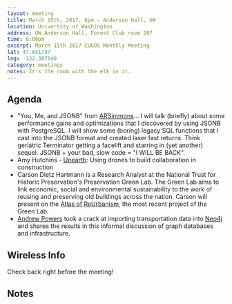 ```yaml
---
layout: meeting
title: March 15th, 2017, 6pm - Anderson Hall, UW
location: University of Washington
address: UW Anderson Hall, Forest Club room 207
time: 6:00pm
excerpt: March 15th 2017 CUGOS Monthly Meeting
lat: 47.651737
lng: -122.307540
category: meetings
notes: It's the room with the elk in it.
---
```


## Agenda

- "You, Me, and JSONB" from [ARSimmons](https://github.com/ARSimmons)... I will talk (briefly) about some performance gains and optimizations that I discovered by using JSONB with PostgreSQL. I will show some (boring) legacy SQL functions that I cast into the JSONB format and created laser fast returns. Think geriatric Terminator getting a facelift and starring in (yet another) sequel. JSONB + your bad, slow code = "I WILL BE BACK". 
- Amy Hutchins - [Unearth](http://www.unearthlabs.com/): Using drones to build collaboration in construction
- Carson Dietz Hartmann is a Research Analyst at the National Trust for Historic Preservation's Preservation Green Lab. The Green Lab aims to link economic, social and environmental sustainability to the work of reusing and preserving old buildings across the nation. Carson will present on the [Atlas of ReUrbanism](http://forum.savingplaces.org/act/pgl/atlas), the most recent project of the Green Lab.
- [Andrew Powers](https://github.com/powersa) took a crack at importing transportation data into [Neo4j](https://neo4j.com/) and shares the results in this informal discussion of graph databases and infrastructure.

## Wireless Info

Check back right before the meeting!

## Notes
